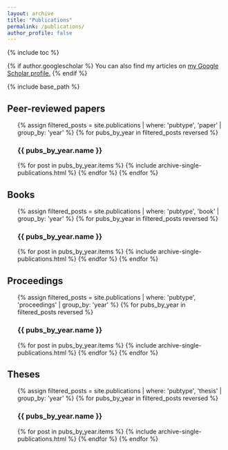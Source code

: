 ```yaml
---
layout: archive
title: "Publications"
permalink: /publications/
author_profile: false
---
```


{% include toc %}

{% if author.googlescholar %}
  You can also find my articles on <u><a href="{{author.googlescholar}}">my Google Scholar profile</a>.</u>
{% endif %}

{% include base_path %}

<!--<h2>Peer-reviewed papers</h2>-->

## Peer-reviewed papers

<ol reversed>
{% assign filtered_posts = site.publications | where: 'pubtype', 'paper' | group_by: 'year' %}
{% for pubs_by_year in filtered_posts reversed %}
  <h3>{{ pubs_by_year.name }}</h3>
  {% for post in pubs_by_year.items %}
    {% include archive-single-publications.html %}
  {% endfor %}
{% endfor %}
</ol>

<!--<h2>Books</h2>-->

## Books

<ol reversed>
{% assign filtered_posts = site.publications | where: 'pubtype', 'book' | group_by: 'year' %}
{% for pubs_by_year in filtered_posts reversed %}
  <h3>{{ pubs_by_year.name }}</h3>
  {% for post in pubs_by_year.items %}
    {% include archive-single-publications.html %}
  {% endfor %}
{% endfor %}
</ol>

<!--<h2>Proceedings</h2>-->

## Proceedings

<ol reversed>
{% assign filtered_posts = site.publications | where: 'pubtype', 'proceedings' | group_by: 'year' %}
{% for pubs_by_year in filtered_posts reversed %}
  <h3>{{ pubs_by_year.name }}</h3>
  {% for post in pubs_by_year.items %}
    {% include archive-single-publications.html %}
  {% endfor %}
{% endfor %}
</ol>

<!--<h2>Theses</h2>-->

## Theses

<ol reversed>
{% assign filtered_posts = site.publications | where: 'pubtype', 'thesis' | group_by: 'year' %}
{% for pubs_by_year in filtered_posts reversed %}
  <h3>{{ pubs_by_year.name }}</h3>
  {% for post in pubs_by_year.items %}
    {% include archive-single-publications.html %}
  {% endfor %}
{% endfor %}
</ol>